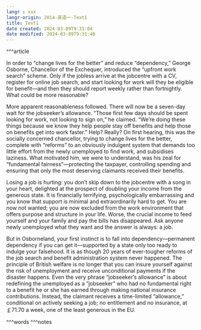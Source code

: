 ```yaml
---
langr : xxx
langr-origin: 2014-英语一-Text1
title: Text1
date created: 2024-03-09T9:31:04
date modified: 2024-03-09T9:31:40
---
```


^^^article

In order to “change lives for the better” and reduce “dependency,” George Osborne, Chancellor of the Exchequer, introduced the “upfront work search” scheme. Only if the jobless arrive at the jobcentre with a CV, register for online job search, and start looking for work will they be eligible for benefit—and then they should report weekly rather than fortnightly. What could be more reasonable?

More apparent reasonableness followed. There will now be a seven-day wait for the jobseeker’s allowance. “Those first few days should be spent looking for work, not looking to sign on,” he claimed. “We’re doing these things because we know they help people stay off benefits and help those on benefits get into work faster.” Help? Really? On first hearing, this was the socially concerned chancellor, trying to change lives for the better, complete with “reforms” to an obviously indulgent system that demands too little effort from the newly unemployed to find work, and subsidises laziness. What motivated him, we were to understand, was his zeal for “fundamental fairness”—protecting the taxpayer, controlling spending and ensuring that only the most deserving claimants received their benefits.

Losing a job is hurting: you don’t skip down to the jobcentre with a song in your heart, delighted at the prospect of doubling your income from the generous state. It is financially terrifying, psychologically embarrassing and you know that support is minimal and extraordinarily hard to get. You are now not wanted; you are now excluded from the work environment that offers purpose and structure in your life. Worse, the crucial income to feed yourself and your family and pay the bills has disappeared. Ask anyone newly unemployed what they want and the answer is always: a job.

But in Osborneland, your first instinct is to fall into dependency—permanent dependency if you can get it—supported by a state only too ready to indulge your falsehood. It is as though 20 years of ever-tougher reforms of the job search and benefit administration system never happened. The principle of British welfare is no longer that you can insure yourself against the risk of unemployment and receive unconditional payments if the disaster happens. Even the very phrase “jobseeker’s allowance” is about redefining the unemployed as a “jobseeker” who had no fundamental right to a benefit he or she has earned through making national insurance contributions. Instead, the claimant receives a time-limited “allowance,” conditional on actively seeking a job; no entitlement and no insurance, at ￡71.70 a week, one of the least generous in the EU.




^^^words
^^^notes
